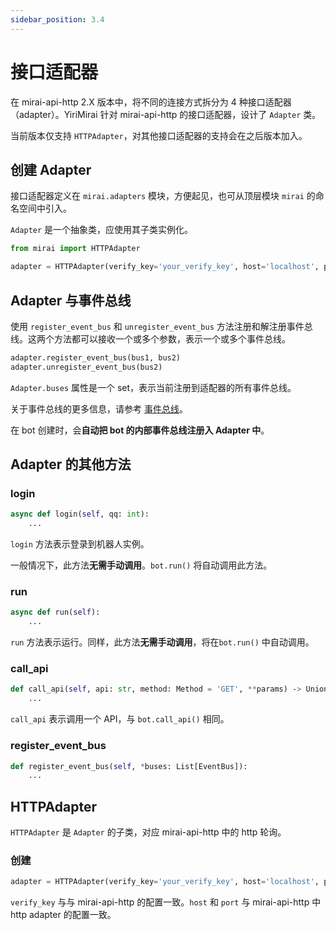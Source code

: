```yaml
---
sidebar_position: 3.4
---
```


# 接口适配器

在 mirai-api-http 2.X 版本中，将不同的连接方式拆分为 4 种接口适配器（adapter）。YiriMirai 针对 mirai-api-http 的接口适配器，设计了 `Adapter` 类。

当前版本仅支持 `HTTPAdapter`，对其他接口适配器的支持会在之后版本加入。

## 创建 Adapter

接口适配器定义在 `mirai.adapters` 模块，方便起见，也可从顶层模块 `mirai` 的命名空间中引入。

`Adapter` 是一个抽象类，应使用其子类实例化。

```python
from mirai import HTTPAdapter

adapter = HTTPAdapter(verify_key='your_verify_key', host='localhost', port=8080)
```

## Adapter 与事件总线

使用 `register_event_bus` 和 `unregister_event_bus` 方法注册和解注册事件总线。这两个方法都可以接收一个或多个参数，表示一个或多个事件总线。

```python
adapter.register_event_bus(bus1, bus2)
adapter.unregister_event_bus(bus2)
```

`Adapter.buses` 属性是一个 set，表示当前注册到适配器的所有事件总线。

关于事件总线的更多信息，请参考 [事件总线](../advanced/event-bus.md)。

在 bot 创建时，会**自动把 bot 的内部事件总线注册入 Adapter 中**。

## Adapter 的其他方法

### login

```python
async def login(self, qq: int):
    ...
```

`login` 方法表示登录到机器人实例。

一般情况下，此方法**无需手动调用**。`bot.run()` 将自动调用此方法。

### run

```python
async def run(self):
    ...
```

`run` 方法表示运行。同样，此方法**无需手动调用**，将在`bot.run()` 中自动调用。

### call_api

```python
def call_api(self, api: str, method: Method = 'GET', **params) ‑> Union[Awaitable[Any], Any]:
    ...
```

`call_api` 表示调用一个 API，与 `bot.call_api()` 相同。

### register_event_bus

```python
def register_event_bus(self, *buses: List[EventBus]):
    ...
```


## HTTPAdapter

`HTTPAdapter` 是 `Adapter` 的子类，对应 mirai-api-http 中的 http 轮询。

### 创建

```python
adapter = HTTPAdapter(verify_key='your_verify_key', host='localhost', port=8080)
```

`verify_key` 与与 mirai-api-http 的配置一致。`host` 和 `port` 与 mirai-api-http 中 http adapter 的配置一致。
